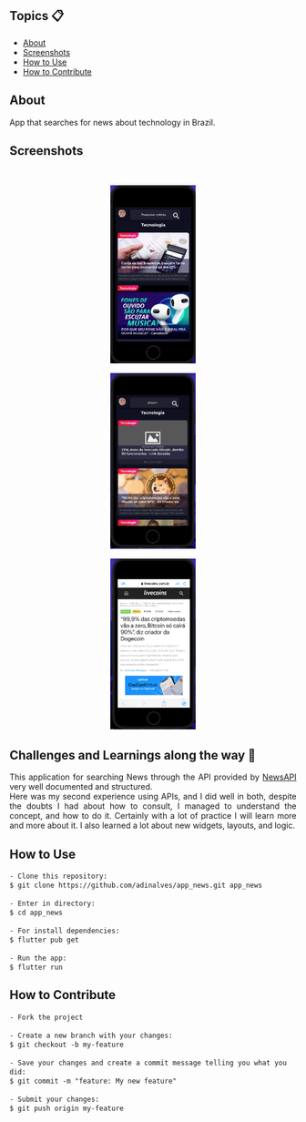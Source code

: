 
   <h2 align="left">Topics 📋</h2>

   <p>
   
   - [About](#about-)
   - [Screenshots](#screenshots-)
   - [How to Use](#how-to-use-)
   - [How to Contribute](#how-to-contribute-)

   </p>



<h2 align="left">About</h2>
   
<p align="justify">   
   App that searches for news about technology in Brazil.<br>
</p>



<h2 align="Left">Screenshots</h2><br>


   <p align="center">
      <img src="screenshots/screenshot_1.png" width="150">
   </p>

   <p align="center">
      <img src="screenshots/screenshot_2.png" width="150">
   </p>

   <p align="center">
      <img src="screenshots/screenshot_3.png" width="150">
   </p>






<h2 align="Left">Challenges and Learnings along the way 🤯</h2>

   <p align="justify">
   This application for searching News through the API provided by <a href="https://newsapi.org/">NewsAPI</a> very well documented and structured.<br>
   Here was my second experience using APIs, and I did well in both, despite the doubts I had about how to consult, I managed to understand the concept, and how to do it.
   Certainly with a lot of practice I will learn more and more about it.
   I also learned a lot about new widgets, layouts, and logic.

   </p> 



<h2 align="Left">How to Use </h2>

   ```   
   - Clone this repository:
   $ git clone https://github.com/adinalves/app_news.git app_news

   - Enter in directory:
   $ cd app_news

   - For install dependencies:
   $ flutter pub get

   - Run the app: 
   $ flutter run
   ```



<h2 align="Left">How to Contribute</h2>

   ```
   - Fork the project 

   - Create a new branch with your changes:
   $ git checkout -b my-feature

   - Save your changes and create a commit message telling you what you did:
   $ git commit -m "feature: My new feature"

   - Submit your changes:
   $ git push origin my-feature
   ```


 
